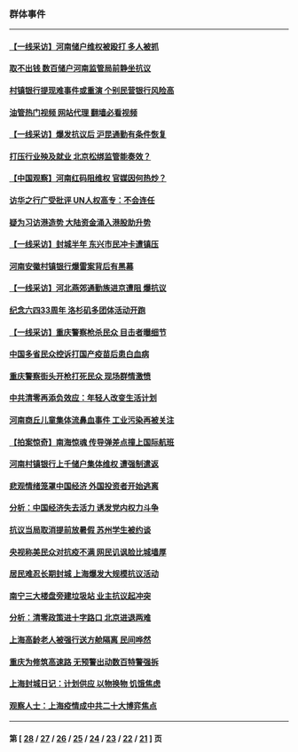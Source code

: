### 群体事件
---
#### [【一线采访】河南储户维权被殴打 多人被抓](../../pages/ncid279/n13768629.md?06301245) 
#### [取不出钱 数百储户河南监管局前静坐抗议](../../pages/ncid279/n13767198.md?06301245) 
#### [村镇银行提现难事件或重演 个别民营银行风险高](../../pages/ncid279/n13764495.md?06301245) 
#### [油管热门视频 网站代理 翻墙必看视频](http://209.222.30.114:81/youtube.html?06301245)
#### [【一线采访】爆发抗议后 沪昆通勤有条件恢复](../../pages/ncid279/n13763504.md?06301245) 
#### [打压行业殃及就业 北京松绑监管能奏效？](../../pages/ncid279/n13761130.md?06301245) 
#### [【中国观察】河南红码阻维权 官媒因何热炒？](../../pages/ncid279/n13760146.md?06301245) 
#### [访华之行广受批评 UN人权高专：不会连任](../../pages/ncid279/n13758655.md?06301245) 
#### [疑为习访港造势 大陆资金涌入港股助升势](../../pages/ncid279/n13756127.md?06301245) 
#### [【一线采访】封城半年 东兴市民冲卡遭镇压](../../pages/ncid279/n13754277.md?06301245) 
#### [河南安徽村镇银行爆雷案背后有黑幕](../../pages/ncid279/n13754230.md?06301245) 
#### [【一线采访】河北燕郊通勤族进京遭阻 爆抗议](../../pages/ncid279/n13749999.md?06301245) 
#### [纪念六四33周年 洛杉矶多团体活动开跑](../../pages/ncid279/n13749760.md?06301245) 
#### [【一线采访】重庆警察枪杀民众 目击者曝细节](../../pages/ncid279/n13749360.md?06301245) 
#### [中国多省民众控诉打国产疫苗后患白血病](../../pages/ncid279/n13748740.md?06301245) 
#### [重庆警察街头开枪打死民众 现场群情激愤](../../pages/ncid279/n13749070.md?06301245) 
#### [中共清零再添负效应：年轻人改变生活计划](../../pages/ncid279/n13748102.md?06301245) 
#### [河南商丘儿童集体流鼻血事件 工业污染再被关注](../../pages/ncid279/n13747065.md?06301245) 
#### [【拍案惊奇】南海惊魂 传导弹差点撞上国际航班](../../pages/ncid279/n13746784.md?06301245) 
#### [河南村镇银行上千储户集体维权 遭强制遣返](../../pages/ncid279/n13743906.md?06301245) 
#### [悲观情绪笼罩中国经济 外国投资者开始逃离](../../pages/ncid279/n13743825.md?06301245) 
#### [分析：中国经济失去活力 诱发党内权力斗争](../../pages/ncid279/n13740219.md?06301245) 
#### [抗议当局取消提前放暑假 苏州学生被约谈](../../pages/ncid279/n13738981.md?06301245) 
#### [央视称美民众对抗疫不满 网民讥讽脸比城墙厚](../../pages/ncid279/n13738685.md?06301245) 
#### [居民难忍长期封城 上海爆发大规模抗议活动](../../pages/ncid279/n13724894.md?06301245) 
#### [南宁三大楼盘旁建垃圾站 业主抗议起冲突](../../pages/ncid279/n13723244.md?06301245) 
#### [分析：清零政策进十字路口 北京进退两难](../../pages/ncid279/n13722760.md?06301245) 
#### [上海高龄老人被强行送方舱隔离 民间哗然](../../pages/ncid279/n13717318.md?06301245) 
#### [重庆为修筑高速路 无预警出动数百特警强拆](../../pages/ncid279/n13716893.md?06301245) 
#### [上海封城日记：计划供应 以物换物 饥饿焦虑](../../pages/ncid279/n13715646.md?06301245) 
#### [观察人士：上海疫情成中共二十大博弈焦点](../../pages/ncid279/n13713349.md?06301245) 

---
#### 第 [ [28](./28.md?06301245) / [27](./27.md?06301245) / [26](./26.md?06301245) / [25](./25.md?06301245) / [24](./24.md?06301245) / [23](./23.md?06301245) / [22](./22.md?06301245) / [21](./21.md?06301245) ] 页
